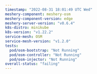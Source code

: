 ```yaml
---
timestamp: "2022-08-31 18:01:49 UTC Wed"
meshery-component: meshery-osm
meshery-component-version: edge
meshery-server-version: "v0.6.4"
k8s-distro: minikube
k8s-version: "v1.22.2"
service-mesh: OSM
service-mesh-version: "v1.2.0"
tests:
  pod/osm-bootstrap: "Not Running"
  pod/osm-controller: "Not Running"
  pod/osm-injector: "Not Running"
overall-status: "failing"
---
```

